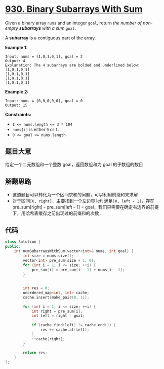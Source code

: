 # [930. Binary Subarrays With Sum](https://leetcode.com/problems/binary-subarrays-with-sum/)

Given a binary array `nums` and an integer `goal`, return *the number of non-empty **subarrays** with a sum* `goal`.

A **subarray** is a contiguous part of the array.

 

**Example 1:**

```
Input: nums = [1,0,1,0,1], goal = 2
Output: 4
Explanation: The 4 subarrays are bolded and underlined below:
[1,0,1,0,1]
[1,0,1,0,1]
[1,0,1,0,1]
[1,0,1,0,1]
```

**Example 2:**

```
Input: nums = [0,0,0,0,0], goal = 0
Output: 15
```

 

**Constraints:**

- `1 <= nums.length <= 3 * 104`
- `nums[i]` is either `0` or `1`.
- `0 <= goal <= nums.length`

## 题目大意

给定一个二元数组和一个整数 goal，返回数组和为 goal 的子数组的数目

## 解题思路

* 这道题目可以转化为一个区间求和的问题，可以利用前缀和来求解
* 对于区间`[0, right]`，主要找到一个左边界 left 满足`[0, left - 1]`，存在pre_sum[right] - pre_sum[left - 1] = goal，我们只需要在确定右边界的前提下，用哈希表缓存之前出现过的前缀和的次数，

## 代码

````c++
class Solution {
public:
    int numSubarraysWithSum(vector<int>& nums, int goal) {
        int size = nums.size();
        vector<int> pre_sum(size + 1, 0);
        for (int i = 1; i <= size; ++i) {
            pre_sum[i] = pre_sum[i - 1] + nums[i - 1];
        }
        
        
        int res = 0;
        unordered_map<int, int> cache;
        cache.insert(make_pair(0, 1));
        
        for (int i = 1; i <= size; ++i) {
            int right = pre_sum[i];
            int left = right - goal;
            
            if (cache.find(left) != cache.end()) {
                res += cache.at(left);
            }
            ++cache[right];
        }
        
        return res;
    }
};
````



